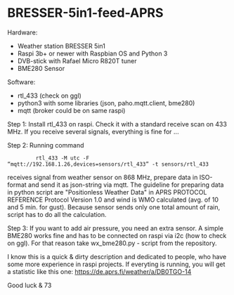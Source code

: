 # BRESSER-5in1-feed-APRS
Hardware:
  - Weather station BRESSER 5in1
  - Raspi 3b+ or newer with Raspbian OS and Python 3
  - DVB-stick with Rafael Micro R820T tuner
  - BME280 Sensor
  
  
  Software:
  - rtl_433 (check on ggl)
  - python3 with some libraries (json, paho.mqtt.client, bme280)
  - mqtt (broker could be on same raspi)
  
  Step 1:    Install rtl_433 on raspi. Check it with a standard receive scan on 433 MHz. If you receive several signals, everything is fine for ...
  
  
  
  
  Step 2:    Running command

             rtl_433 -M utc -F “mqtt://192.168.1.26,devices=sensors/rtl_433” -t sensors/rtl_433
  
  
  receives signal from weather sensor on 868 MHz, prepare data in ISO-format and send it as json-string via mqtt.
  The guideline for preparing data in python script are "Positionless Weather Data" in APRS PROTOCOL REFERENCE Protocol Version 1.0 and wind is WMO calculated (avg. of 10 and 5 min. for gust). Because sensor sends only one total amount of rain, script has to do all the calculation.
  
  
  
  Step 3:   If you want to add air pressure, you need an extra sensor. A simple BME280 works fine and has to be connected on raspi via i2c (how to check on ggl).
  For that reason take wx_bme280.py - script from the repository.
  
  I know this is a quick & dirty description and dedicated to people, who have some more experience in raspi projects.
  If everyting is running, you will get a statistic like this one:
  https://de.aprs.fi/weather/a/DB0TGO-14
  
  Good luck & 73
